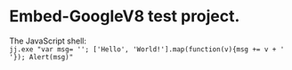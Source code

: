 Embed-GoogleV8 test project.
============================

The JavaScript shell:  
    `jj.exe "var msg= ''; ['Hello', 'World!'].map(function(v){msg += v + ' '}); Alert(msg)"`  

